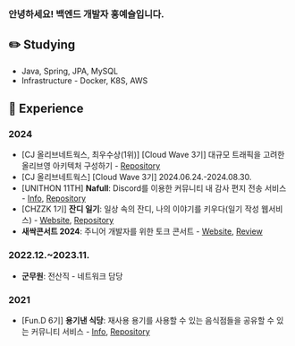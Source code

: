 ### 안녕하세요! 백엔드 개발자 홍예슬입니다.

## ✏️ Studying
- Java, Spring, JPA, MySQL
- Infrastructure - Docker, K8S, AWS

## 🌱 Experience

### 2024

- [CJ 올리브네트웍스, 최우수상(1위)] [Cloud Wave 3기] 대규모 트래픽을 고려한 올리브영 아키텍처 구성하기 - [Repository](https://github.com/cwave-druwa)
- [CJ 올리브네트웍스] [Cloud Wave 3기] 2024.06.24.-2024.08.30.
- [UNITHON 11TH] **Nafull**: Discord를 이용한 커뮤니티 내 감사 편지 전송 서비스 - [Info](https://www.unit.center/5d50ebd0-5884-4ef8-a066-e9d7d3f083c7), [Repository](https://github.com/NafullNafull/Nafull-server)
- [CHZZK 1기] **잔디 일기**: 일상 속의 잔디, 나의 이야기를 키우다(일기 작성 웹서비스) - [Website](https://grassdiary.site/), [Repository](https://github.com/CHZZK-Study/Grass-Diary-Server)
- **새싹콘서트 2024**: 주니어 개발자를 위한 토크 콘서트 - [Website](https://sskcon2024.vercel.app/), [Review](https://yeseul-dev.tistory.com/6)


### 2022.12.~2023.11.
- **군무원**: 전산직 - 네트워크 담당

### 2021
- [Fun.D 6기] **용기낸 식당**: 재사용 용기를 사용할 수 있는 음식점들을 공유할 수 있는 커뮤니티 서비스 - [Info](https://koreashe.org/board/?mode=view&post_id=4130), [Repository](https://github.com/ContainerRestaurant/ContainerRestaurant-Server)
